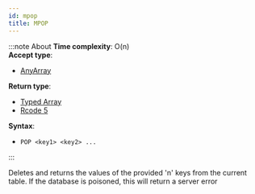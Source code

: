 ```yaml
---
id: mpop
title: MPOP
---
```


:::note About
**Time complexity**: O(n)  
**Accept type**:

- [AnyArray](../protocol/data-types.md#any-array)

**Return type**:

- [Typed Array](../protocol/data-types.md#typed-array)
- [Rcode 5](../protocol/response-codes.md)

**Syntax**:

- `POP <key1> <key2> ...`

:::

Deletes and returns the values of the provided 'n' keys from the current table.
If the database is poisoned, this will return a server error

